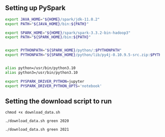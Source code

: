 ## Setting up PySpark

```bash
export JAVA_HOME="${HOME}/spark/jdk-11.0.2"
export PATH="${JAVA_HOME}/bin:${PATH}"

export SPARK_HOME="${HOME}/spark/spark-3.3.2-bin-hadoop3"
export PATH="${SPARK_HOME}/bin:${PATH}"


export PYTHONPATH="${SPARK_HOME}/python/:$PYTHONPATH"
export PYTHONPATH="${SPARK_HOME}/python/lib/py4j-0.10.9.5-src.zip:$PYTHONPATH"


alias python=/usr/bin/python3.10
alias python3=/usr/bin/python3.10

export PYSPARK_DRIVER_PYTHON=jupyter
export PYSPARK_DRIVER_PYTHON_OPTS='notebook'
```

## Setting the download script to run
`chmod +x download_data.sh`

`./download_data.sh green 2020`

`./download_data.sh green 2021`
